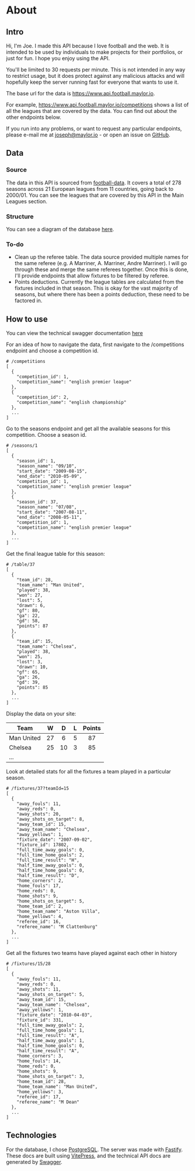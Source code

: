# About

## Intro

Hi, I'm Joe. I made this API because I love football and the web. It is intended to be used by individuals to make projects for their portfolios, or just for fun. I hope you enjoy using the API.

You'll be limited to 30 requests per minute. This is not intended in any way to restrict usage, but it does protect against any malicious attacks and will hopefully keep the server running fast for everyone that wants to use it.

The base url for the data is https://www.api.football.maylor.io.

For example, https://www.api.football.maylor.io/competitions shows a list of all the leagues that are covered by the data. You can find out about the other endpoints below.

If you run into any problems, or want to request any particular endpoints, please e-mail me at joseph@maylor.io - or open an issue on [GitHub](https://github.com/JMaylor/football-fastify-api).

## Data

### Source

The data in this API is sourced from [football-data](https://www.football-data.co.uk/data.php). It covers a total of 278 seasons across 21 European leagues from 11 countries, going back to 2000/01. You can see the leagues that are covered by this API in the Main Leagues section.

### Structure
You can see a diagram of the database [here](https://dbdiagram.io/d/5f720b2f3a78976d7b758e71).

### To-do
* Clean up the referee table. The data source provided multiple names for the same referee (e.g. A Marriner, A. Marriner, Andre Marriner). I will go through these and merge the same referees together. Once this is done, I'll provide endpoints that allow fixtures to be filtered by referee.
* Points deductions. Currently the league tables are calculated from the fixtures included in that season. This is okay for the vast majority of seasons, but where there has been a points deduction, these need to be factored in.

## How to use
You can view the technical swagger documentation [here](https://www.api.football.maylor.io/documentation)

For an idea of how to navigate the data, first navigate to the /competitions endpoint and choose a competition id.

```json{1,4}
# /competitions
[
  {
    "competition_id": 1,
    "competition_name": "english premier league"
  },
  {
    "competition_id": 2,
    "competition_name": "english championship"
  },
  ...
]
```

Go to the seasons endpoint and get all the available seasons for this competition. Choose a season id.

```json{1,12}
# /seasons/1
[
  {
    "season_id": 1,
    "season_name": "09/10",
    "start_date": "2009-08-15",
    "end_date": "2010-05-09",
    "competition_id": 1,
    "competition_name": "english premier league"
  },
  {
    "season_id": 37,
    "season_name": "07/08",
    "start_date": "2007-08-11",
    "end_date": "2008-05-11",
    "competition_id": 1,
    "competition_name": "english premier league"
  },
  ...
]
```

Get the final league table for this season:

```json{1,16}
# /table/37
[
  {
    "team_id": 28,
    "team_name": "Man United",
    "played": 38,
    "won": 27,
    "lost": 5,
    "drawn": 6,
    "gf": 80,
    "ga": 22,
    "gd": 58,
    "points": 87
  },
  {
    "team_id": 15,
    "team_name": "Chelsea",
    "played": 38,
    "won": 25,
    "lost": 3,
    "drawn": 10,
    "gf": 65,
    "ga": 26,
    "gd": 39,
    "points": 85
  },
  ...
]
```

Display the data on your site:

| Team       |   W   |   D   |   L   | Points |
| ---------- | :---: | :---: | :---: | :----: |
| Man United |  27   |   6   |   5   |   87   |
| Chelsea    |  25   |  10   |   3   |   85   |
| ...        |       |       |       |        |

Look at detailed stats for all the fixtures a team played in a particular season.

```json{1}
# /fixtures/37?teamId=15
[
  {
    "away_fouls": 11,
    "away_reds": 0,
    "away_shots": 20,
    "away_shots_on_target": 8,
    "away_team_id": 15,
    "away_team_name": "Chelsea",
    "away_yellows": 1,
    "fixture_date": "2007-09-02",
    "fixture_id": 17802,
    "full_time_away_goals": 0,
    "full_time_home_goals": 2,
    "full_time_result": "H",
    "half_time_away_goals": 0,
    "half_time_home_goals": 0,
    "half_time_result": "D",
    "home_corners": 2,
    "home_fouls": 17,
    "home_reds": 0,
    "home_shots": 9,
    "home_shots_on_target": 5,
    "home_team_id": 2,
    "home_team_name": "Aston Villa",
    "home_yellows": 4,
    "referee_id": 16,
    "referee_name": "M Clattenburg"
  },
  ...
]
```

Get all the fixtures two teams have played against each other in history

```json{1}
# /fixtures/15/28
[
  {
    "away_fouls": 11,
    "away_reds": 0,
    "away_shots": 11,
    "away_shots_on_target": 5,
    "away_team_id": 15,
    "away_team_name": "Chelsea",
    "away_yellows": 1,
    "fixture_date": "2010-04-03",
    "fixture_id": 331,
    "full_time_away_goals": 2,
    "full_time_home_goals": 1,
    "full_time_result": "A",
    "half_time_away_goals": 1,
    "half_time_home_goals": 0,
    "half_time_result": "A",
    "home_corners": 3,
    "home_fouls": 14,
    "home_reds": 0,
    "home_shots": 9,
    "home_shots_on_target": 3,
    "home_team_id": 28,
    "home_team_name": "Man United",
    "home_yellows": 3,
    "referee_id": 17,
    "referee_name": "M Dean"
  },
  ...
]
```

## Technologies
For the database, I chose [PostgreSQL](https://www.postgresql.org/). The server was made with [Fastify](https://www.fastify.io/). These docs are built using [VitePress](https://vitepress.vuejs.org/), and the technical API docs are generated by [Swagger](https://swagger.io/).
